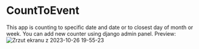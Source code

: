 # CountToEvent
This app is counting to specific date and date or to closest day of month or week.
You can add new counter using django admin panel. 
Preview: 
![Zrzut ekranu z 2023-10-26 19-55-23](https://github.com/TomaszCaba/CountToEvent/assets/101499414/70c012f7-250a-4320-845f-9ea164445c30)
